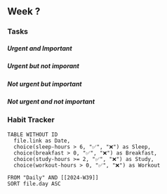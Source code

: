 Week ?
---


### Tasks

##### Urgent and Important

##### Urgent but not imporant

##### Not urgent but important

##### Not urgent and not important

### Habit Tracker

```dataview
TABLE WITHOUT ID
  file.link as Date,
  choice(sleep-hours > 6, "✅", "❌") as Sleep,
  choice(breakfast > 0, "✅", "❌") as Breakfast,
  choice(study-hours >= 2, "✅", "❌") as Study,
  choice(workout-hours > 0, "✅", "❌") as Workout
  
FROM "Daily" AND [[2024-W39]]
SORT file.day ASC
```


